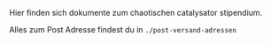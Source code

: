 Hier finden sich dokumente zum chaotischen catalysator stipendium.

Alles zum Post Adresse findest du in `./post-versand-adressen`